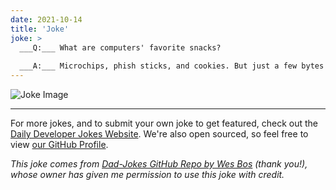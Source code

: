 ```yaml
---
date: 2021-10-14
title: 'Joke'
joke: >
  ___Q:___ What are computers' favorite snacks?
  
  ___A:___ Microchips, phish sticks, and cookies. But just a few bytes of each.
---
```



![Joke Image](https://private.xtrp.io/projects/DailyDeveloperJokes/public_image_server/images/5e12590a84b94.png)

---

For more jokes, and to submit your own joke to get featured, check out the [Daily Developer Jokes Website](https://dailydeveloperjokes.github.io/). We're also open sourced, so feel free to view [our GitHub Profile](https://github.com/dailydeveloperjokes).


_This joke comes from [Dad-Jokes GitHub Repo by Wes Bos](https://github.com/wesbos/dad-jokes) (thank you!), whose owner has given me permission to use this joke with credit._

<!--
Joke text:
**Q:** What are computers' favorite snacks?

**A:** Microchips, phish sticks, and cookies. But just a few bytes of each.
 -->


